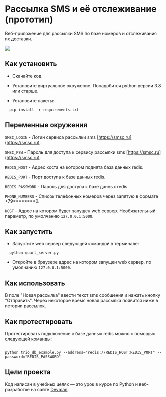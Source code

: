 # Рассылка SMS и её отслеживание (прототип)

Веб-приложение для рассылки SMS по базе номеров и отслеживания их доставки.

<img src="https://dvmn.org/filer/canonical/1581177685/497/">


## Как установить

- Скачайте код

- Установите виртуальное окружение. Понадобится python версии 3.8 или старше.

- Установите пакеты:

```python3
  pip install -r requirements.txt
```


## Переменные окружения

`SMSC_LOGIN` - Логин сервиса рассылки sms [https://smsc.ru](https://smsc.ru).

`SMSC_PSW` - Пароль для доступа к сервису рассылки sms [https://smsc.ru](https://smsc.ru).

`REDIS_HOST` - Адрес хоста на котором поднята база данных redis.

`REDIS_PORT` - Порт доступа к базе данных redis.

`REDIS_PASSWORD` - Пароль для доступа к базе данных redis.

`PHONE_NUMBERS` - Список телефонных номеров через запятую в формате +79********0.

`HOST` - Адрес на котором будет запущен web сервер. Необязательный параметр, по умолчанию `127.0.0.1:5000`.


## Как запустить

- Запустите web сервер следующей командой в терминале:

```python3
  python quart_server.py
```

- Откройте в браузере адрес на котором запущен web сервер, по умолчанию `127.0.0.1:5000`.


## Как использовать

В поле "Новая рассылка" ввести текст sms сообщения и нажать кнопку "Отправить". Через некоторое время новая рассылка появится ниже в истории рассылок.


## Как протестировать

Протестировать подключение к базе данных redis можно с помощью следующей команды:

```python3

python trio_db_example.py --address="redis://REDIS_HOST:REDIS_PORT" --password="REDIS_PASSWORD"

```


## Цели проекта

Код написан в учебных целях — это урок в курсе по Python и веб-разработке на сайте [Devman](https://dvmn.org).
